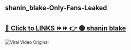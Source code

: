 
 ## shanin_blake-Only-Fans-Leaked

# <h2><a href="https://clipsfans.com/shanin_blake&ref=git">🔗 Click to LINKS ⏩⏩ 👉 🟢 shanin blake </a></h2>

<a href="https://clipsfans.com/shanin_blake&ref=git" rel="nofollow" data-target="animated-image.originalLink"><img src="https://i.ibb.co.com/xMMVF88/686577567.gif" alt="Viral Video Original" style="max-width: 100%; display: inline-block;" data-target="animated-image.originalImage"></a>

